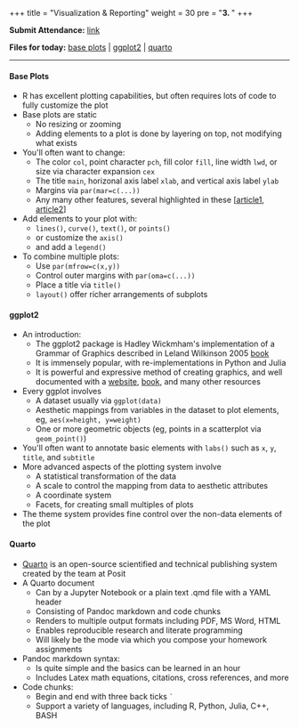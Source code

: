 +++
title = "Visualization & Reporting"
weight = 30
pre = "<b>3. </b>"
+++

**Submit Attendance:** [link](https://bruinlearn.ucla.edu/courses/144052/quizzes/1035789)

**Files for today:** 
[base plots](https://www.dropbox.com/scl/fi/7oo01inpl2hq199qo7yh0/code8-base-plots.R?rlkey=0uj2w1kzq4x1cy9bw41teibli&st=uuwvoudv&dl=1) | 
[ggplot2](https://www.dropbox.com/scl/fi/dmok0p5ltte4pis7rhn05/code9-ggplot.R?rlkey=470lynkzgar4sinrj288lz2q5&st=9liktlnh&dl=1) | 
[quarto](https://www.dropbox.com/scl/fi/fpr2uc4yyncu9ljgrhrg6/code10-quarto.qmd?rlkey=972sgkdr7jqi2m8va0x21dvua&st=6r0xmtyk&dl=1) 

---


#### Base Plots

- R has excellent plotting capabilities, but often requires lots of code to fully customize the plot
- Base plots are static
  - No resizing or zooming
  - Adding elements to a plot is done by layering on top, not modifying what exists
- You'll often want to change:
  - The color `col`, point character `pch`, fill color `fill`, line width `lwd`, or size via character expansion `cex`
  - The title `main`, horizonal axis label `xlab`, and vertical axis label `ylab`
  - Margins via `par(mar=c(...))`
  - Any many other features, several highlighted in these [[article1](https://towardsdatascience.com/base-plotting-in-r-eb365da06b22), [article2](https://www.jumpingrivers.com/blog/styling-base-r-graphics/)]
- Add elements to your plot with:
  - `lines()`, `curve()`, `text()`, or `points()`
  - or customize the `axis()`
  - and add a `legend()`
- To combine multiple plots:
  - Use `par(mfrow=c(x,y))`
  - Control outer margins with `par(oma=c(...))`
  - Place a title via `title()` 
  - `layout()` offer richer arrangements of subplots



#### ggplot2

- An introduction:
  - The ggplot2 package is Hadley Wickmham's implementation of a Grammar of Graphics described in Leland Wilkinson 2005 [book](https://www.jumpingrivers.com/blog/styling-base-r-graphics/)
  - It is immensely popular, with re-implementations in Python and Julia
  - It is powerful and expressive method of creating graphics, and well documented with a [website](https://ggplot2.tidyverse.org/), [book](ggplot2-book.org), and many other resources
- Every ggplot involves
  - A dataset usually via `ggplot(data)`
  - Aesthetic mappings from variables in the dataset to plot elements, eg, `aes(x=height, y=weight)`
  - One or more geometric objects (eg, points in a scatterplot via `geom_point()`)
- You'll often want to annotate basic elements with `labs()` such as `x`, `y`, `title`, and `subtitle`
- More advanced aspects of the plotting system involve
  - A statistical transformation of the data
  - A scale to control the mapping from data to aesthetic attributes
  - A coordinate system
  - Facets, for creating small multiples of plots
- The theme system provides fine control over the non-data elements of the plot


#### Quarto

- [Quarto](https://quarto.org/) is an open-source scientified and technical publishing system created by the team at Posit
- A Quarto document
  - Can by a Jupyter Notebook or a plain text .qmd file with a YAML header
  - Consisting of Pandoc markdown and code chunks
  - Renders to multiple output formats including PDF, MS Word, HTML
  - Enables reproducible research and literate programming
  - Will likely be the mode via which you compose your homework assignments
- Pandoc markdown syntax:
  - Is quite simple and the basics can be learned in an hour
  - Includes Latex math equations, citations, cross references, and more
- Code chunks:
  - Begin and end with three back ticks `` ` ``
  - Support a variety of languages, including R, Python, Julia, C++, BASH





